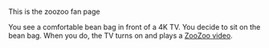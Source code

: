 This is the zoozoo fan page

You see a comfortable bean bag in front of a 4K TV. You decide to sit on the bean bag. When you do, the TV turns on and plays a [ZooZoo video](https://www.youtube.com/watch?v=efRNKkmWdc0).
